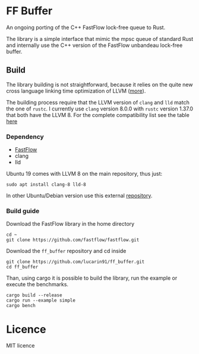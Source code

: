 # FF Buffer

An ongoing porting of the C++ FastFlow lock-free queue to Rust.

The library is a simple interface that mimic the mpsc queue of standard Rust and internally use the C++ version of the FastFlow unbandeau lock-free buffer.

## Build
The library building is not straightforward, because it relies on the quite new cross language linking time optimization of LLVM ([more](http://blog.llvm.org/2019/09/closing-gap-cross-language-lto-between.html)).

The building process require that the LLVM version of `clang` and `lld` match the one of `rustc`. I currently use `clang` version 8.0.0 with `rustc` version 1.37.0 that both have the LLVM 8. For the complete compatibility list see the table [here](https://doc.rust-lang.org/rustc/linker-plugin-lto.html#toolchain-compatibility)

### Dependency 
- [FastFlow](https://github.com/fastflow/fastflow)
- clang
- lld

Ubuntu 19 comes with LLVM 8 on the main repository, thus just:
```
sudo apt install clang-8 lld-8
``` 
In other Ubuntu/Debian version use this external [repository](https://apt.llvm.org/).

### Build guide

Download the FastFlow library in the home directory
```
cd ~
git clone https://github.com/fastflow/fastflow.git
```

Download the `ff_buffer` repository and cd inside 
```
git clone https://github.com/lucarin91/ff_buffer.git
cd ff_buffer
```

Than, using cargo it is possible to build the library, run the example or execute the benchmarks.
```
cargo build --release
cargo run --example simple
cargo bench
```

# Licence
MIT licence
